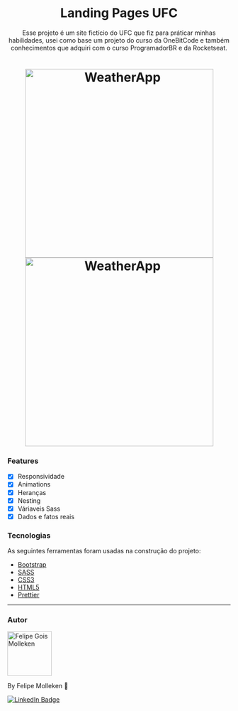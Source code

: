 <h1 align="center">Landing Pages UFC</h1>

<p align="center">Esse projeto é um site fictício do UFC que fiz para práticar minhas habilidades, usei como base um projeto do curso da OneBitCode e também conhecimentos que adquiri com o curso ProgramadorBR e da Rocketseat.</p>
<h1 align="center">
  <img alt="WeatherApp" title="WeatherApp" src="./github/WeatherApp.gif" height="425" />
  <img alt="WeatherApp" title="Persistência do tema e alerta de erro de cidade não encontrada" src="./github/WeatherAppThemePersistAndCityNotFound.gif" height="425" />

</h1>

### Features

- [x] Responsividade
- [x] Animations
- [x] Heranças
- [x] Nesting
- [x] Váriaveis Sass
- [x] Dados e fatos reais

### Tecnologias

As seguintes ferramentas foram usadas na construção do projeto:

- [Bootstrap](https://getbootstrap.com/)
- [SASS](https://sass-lang.com/)
- [CSS3](https://developer.mozilla.org/pt-BR/docs/Web/CSS)
- [HTML5](https://developer.mozilla.org/pt-BR/docs/Web/HTML)
- [Prettier](https://prettier.io/)

---

### Autor

<img alt="Felipe Gois Molleken" title="Felipe Molleken" src="" height="100" width="100" />

By Felipe Molleken 👋

[![LinkedIn Badge](https://img.shields.io/badge/-FELIPE_MOLLEKEN-blue?style=flat-square&logo=Linkedin&logoColor=white&link=https://www.linkedin.com/in/felipegois/)](https://www.linkedin.com/in/felipegois/)


